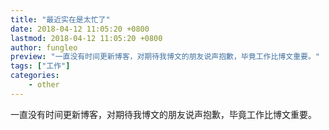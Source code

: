 ```yaml
---
title: "最近实在是太忙了"
date: 2018-04-12 11:05:20 +0800
lastmod: 2018-04-12 11:05:20 +0800
author: fungleo
preview: "一直没有时间更新博客，对期待我博文的朋友说声抱歉，毕竟工作比博文重要。"
tags: ["工作"]
categories:
    - other
---
```


一直没有时间更新博客，对期待我博文的朋友说声抱歉，毕竟工作比博文重要。
